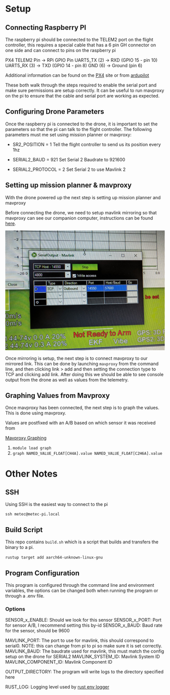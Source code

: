 # Setup
## Connecting Raspberry PI
The raspberry pi should be connected to the TELEM2 port on the flight controller, this requires a special cable that has a 6 pin GH connector on one side and can connect to pins on the raspberry pi


PX4 TELEM2 Pin -> RPi GPIO Pin
UART5_TX (2)   -> RXD (GPIO 15 - pin 10)
UART5_RX (3)   -> TXD (GPIO 14 - pin 8)
GND (6)        -> Ground (pin 6)


Additional information can be found on the [PX4](https://docs.px4.io/main/en/companion_computer/pixhawk_rpi.html "PX4") site or from [ardupilot](https://ardupilot.org/dev/docs/raspberry-pi-via-mavlink.html) 

These both walk through the steps required to enable the serial port and make sure permissions are setup correctly. It can be useful to run mavproxy on the pi to ensure that the cable and serial port are working as expected.

## Configuring Drone Parameters
Once the raspberry pi is connected to the drone, it is important to set the parameters so that the pi can talk to the flight controller. The following parameters must me set using mission planner or mavproxy:

- SR2_POSITION = 1
Tell the flight controller to send us its position every 1hz

- SERIAL2_BAUD = 921
Set Serial 2 Baudrate to 921600

- SERIAL2_PROTOCOL = 2
Set Serial 2 to use Mavlink 2
    
## Setting up mission planner & mavproxy
With the drone powered up the next step is setting up mission planner and mavproxy

Before connecting the drone, we need to setup mavlink mirroring so that mavproxy can see our companion computer, instructions can be found [here](https://ardupilot.org/planner/docs/common-mp-tools.html#mavlink).

![Mission Planner Config](./assets/mission_planner_config.jpg)

Once mirroring is setup, the next step is to connect mavproxy to our mirrored link. This can be done by launching `mavproxy` from the command line, and then clicking link > add and then setting the connection type to TCP and clicking add link. After doing this we should be able to see console output from the drone as well as values from the telemetry.


## Graphing Values from Mavproxy
Once mavproxy has been connected, the next step is to graph the values. This is done using mavproxy.

Values are postfixed with an A/B based on which sensor it was received from

[Mavproxy Graphing](https://ardupilot.org/mavproxy/docs/modules/graph.html)

1. `module load graph`
2. `graph NAMED_VALUE_FLOAT[CH4A].value NAMED_VALUE_FLOAT[C2H6A].value`


# Other Notes
## SSH
Using SSH is the easiest way to connect to the pi

``` shell
ssh metec@metec-pi.local
```

## Build Script
This repo contains `build.sh` which is a script that builds and transfers the binary to a pi.

`rustup target add aarch64-unknown-linux-gnu`

## Program Configuration
This program is configured through the command line and environment variables, the options can be changed both when running the program or through a .env file.

### Options

SENSOR_x_ENABLE: Should we look for this sensor
SENSOR_x_PORT: Port for sensor A/B, I recommend setting this by-id
SENSOR_x_BAUD: Baud rate for the sensor, should be 9600

MAVLINK_PORT: The port to use for mavlink, this should correspond to serial0. NOTE: this can change from pi to pi so make sure it is set correctly.
MAVLINK_BAUD: The baudrate used for mavlink, this must match the config setup on the drone for SERIAL2
MAVLINK_SYSTEM_ID: Mavlink System ID
MAVLINK_COMPONENT_ID: Mavlink Component ID

OUTPUT_DIRECTORY: The program will write logs to the directory specified here

RUST_LOG: Logging level used by [rust env logger](https://docs.rs/env_logger/latest/env_logger/) 
